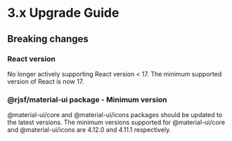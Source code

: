 # 3.x Upgrade Guide

## Breaking changes

### React version

No longer actively supporting React version < 17. The minimum supported version of React is now 17.

### @rjsf/material-ui package - Minimum version 

@material-ui/core and @material-ui/icons packages should be updated to the latest versions. The minimum versions supported for @material-ui/core and @material-ui/icons are 4.12.0 and 4.11.1 respectively.